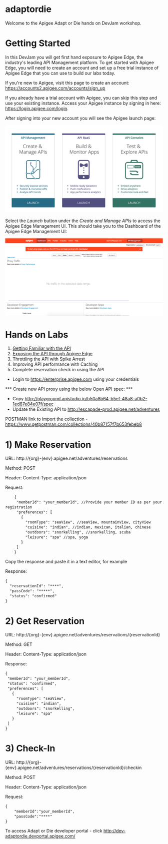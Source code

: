 # adaptordie

Welcome to the Apigee Adapt or Die hands on DevJam workshop.

# Getting Started

  In this DevJam you will get first hand exposure to Apigee Edge, the industry's leading API Management platform. To get started with Apigee Edge, you will need to create an account and set up a free trial instance of Apigee Edge that you can use to build our labs today.

   If you're new to Apigee, visit this page to create an account: <a href="https://accounts2.apigee.com/accounts/sign_up" target="_blank">https://accounts2.apigee.com/accounts/sign_up</a>

  If you already have a trial account with Apigee, you can skip this step and use your existing instance. Access your Apigee instance by signing in here: <a href="//https://login.apigee.com/login" target="_blank">https://login.apigee.com/login</a>. 

  After signing into your new account you will see the Apigee launch page:

  ![Apigee Launch Page](apigee-accounts.png)

  Select the *Launch* button under the *Create and Manage APIs* to access the Apigee Edge Management UI. This should take you to the Dashboard of the Apigee Edge Management UI:

  ![Apigee Dashboard](management-ui.png)  


# Hands on Labs

1.  [Getting Familiar with the API](lab1.md)
2.  [Exposing the API through Apigee Edge](lab2.md)
3.  Throttling the API with Spike Arrest
4.  Improving API performance with Caching
5.  Complete reservation check in using the API



* Login to https://enterprise.apigee.com using your credentials

*** Create new API proxy using the below Open API spec: ***
  * Copy http://playground.apistudio.io/b50a8b64-b5ef-48a8-a0b2-1ed87e84e07f/spec
  * Update the Existing API to http://escapade-prod.apigee.net/adventures


POSTMAN link to import the collection - https://www.getpostman.com/collections/40b87157f7b653febeb8

# 1) Make Reservation
  
  URL: http://{org}-{env}.apigee.net/adventures/reservations
 
  Method: POST
 
  Header:
  Content-Type: application/json
  
  Request:
  
```
    {
     "memberId": "your_memberId", //Provide your member ID as per your registration
     "preferences": [
       {
         "roomType": "seaView", //seaView, mountainView, cityView
         "cuisine": "indian", //indian, mexican, italian, chinese
         "outdoors": "snorkelling", //snorkelling, scuba
         "leisure": "spa" //spa, yoga
       }
     ]
    }
```

Copy the response and paste it in a text editor, for example

 Response:

```
{
  "reservationId": "****",
  "passCode": "*****",
  "status": "confirmed"
}
```

# 2) Get Reservation

URL: http://{org}-{env}.apigee.net/adventures/reservations/{reservationId}
 
  Method: GET
 
  Header:
  Content-Type: application/json

Response:
 
 ```
 {
  "memberId": "your_memberId",
  "status": "confirmed",
  "preferences": [
    {
      "roomType": "seaView",
      "cuisine": "indian",
      "outdoors": "snorkelling",
      "leisure": "spa"
    }
  ]
}
```

# 3) Check-In

  URL: http://{org}-{env}.apigee.net/adventures/reservations/{reservationId}/checkin
 
  Method: POST
 
  Header:
  Content-Type: application/json
  
  Request:
  
```
{
	"memberId":"your_memberId",
	"passCode":"****"
}
```

To access Adapt or Die developer portal - click http://dev-adaptordie.devportal.apigee.com/
